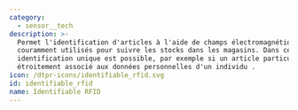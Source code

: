```yaml
---
category:
  - sensor__tech
description: >-
  Permet l'identification d'articles à l'aide de champs électromagnétiques,
  couramment utilisés pour suivre les stocks dans les magasins. Dans ce cas, une
  identification unique est possible, par exemple si un article particulier est
  étroitement associé aux données personnelles d'un individu .
icon: /dtpr-icons/identifiable_rfid.svg
id: identifiable_rfid
name: Identifiable RFID
---
```


